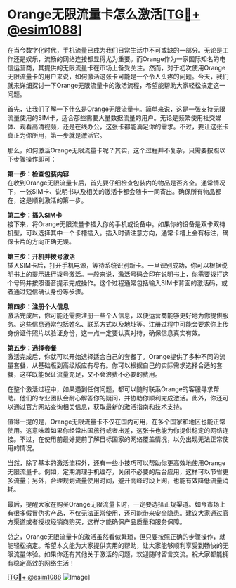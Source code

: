 # Orange无限流量卡怎么激活[[TG💪+ @esim1088](https://t.me/s/esim1088)]

在当今数字化时代，手机流量已成为我们日常生活中不可或缺的一部分。无论是工作还是娱乐，流畅的网络连接都显得尤为重要。而Orange作为一家国际知名的电信运营商，其提供的无限流量卡在市场上备受关注。然而，对于初次使用Orange无限流量卡的用户来说，如何激活这张卡可能是一个令人头疼的问题。今天，我们就来详细探讨一下Orange无限流量卡的激活流程，希望能帮助大家轻松搞定这一问题。

首先，让我们了解一下什么是Orange无限流量卡。简单来说，这是一张支持无限流量使用的SIM卡，适合那些需要大量数据流量的用户。无论是频繁使用社交媒体、观看高清视频，还是在线办公，这张卡都能满足你的需求。不过，要让这张卡真正为你所用，第一步就是激活它。

那么，如何激活Orange无限流量卡呢？其实，这个过程并不复杂，只需要按照以下步骤操作即可：

**第一步：检查包装内容**  
在收到Orange无限流量卡后，首先要仔细检查包装内的物品是否齐全。通常情况下，一张SIM卡、说明书以及相关的激活卡都会随卡一同寄出。确保所有物品都在，这是顺利激活的第一步。

**第二步：插入SIM卡**  
接下来，将Orange无限流量卡插入你的手机或设备中。如果你的设备是双卡双待机型，可以选择其中一个卡槽插入。插入时请注意方向，通常卡槽上会有标注，确保卡片的方向正确无误。

**第三步：开机并拨号激活**  
插入SIM卡后，打开手机电源，等待系统识别新卡。一旦识别成功，你可以根据说明书上的提示进行拨号激活。一般来说，激活号码会印在说明书上，你需要拨打这个号码并按照语音提示完成操作。这个过程通常包括输入SIM卡背面的激活码，或者通过短信确认身份等步骤。

**第四步：注册个人信息**  
激活完成后，你可能还需要注册一些个人信息，以便运营商能够更好地为你提供服务。这些信息通常包括姓名、联系方式以及地址等。注册过程中可能会要求你上传身份证件照片以验证身份，这一点一定要认真对待，确保信息真实有效。

**第五步：选择套餐**  
激活完成后，你就可以开始选择适合自己的套餐了。Orange提供了多种不同的流量套餐，从基础版到高级版应有尽有。你可以根据自己的实际需求选择合适的套餐，这样既能保证流量充足，又不会浪费不必要的费用。

在整个激活过程中，如果遇到任何问题，都可以随时联系Orange的客服寻求帮助。他们的专业团队会耐心解答你的疑问，并协助你顺利完成激活。此外，你还可以通过官方网站查询相关信息，获取最新的激活指南和技术支持。

值得一提的是，Orange无限流量卡不仅在国内可用，在多个国家和地区也能正常使用。这意味着如果你经常出国旅行或者出差，这张卡也能为你提供稳定的网络连接。不过，在使用前最好提前了解目标国家的网络覆盖情况，以免出现无法正常使用的情况。

当然，除了基本的激活流程外，还有一些小技巧可以帮助你更高效地使用Orange无限流量卡。例如，定期清理手机缓存，关闭不必要的后台应用，这样可以节省更多流量；另外，合理规划流量使用时间，避开高峰时段上网，也能有效降低流量消耗。

最后，提醒大家在购买Orange无限流量卡时，一定要选择正规渠道。如今市场上有很多假冒伪劣产品，不仅无法正常使用，还可能带来安全隐患。建议大家通过官方渠道或者授权经销商购买，这样才能确保产品质量和服务保障。

总之，Orange无限流量卡的激活虽然看似繁琐，但只要按照正确的步骤操作，就能轻松搞定。希望本文能为大家提供实用的帮助，让大家能够顺利享受到畅快的无限流量体验。如果你还有其他关于激活的问题，欢迎随时留言交流。祝大家都能拥有稳定高效的网络生活！

[[TG💪+ @esim1088](https://t.me/s/esim1088) ![Image](https://i.postimg.cc/4NQfJmqS/Snipaste-2025-05-13-00-14-12.png)]